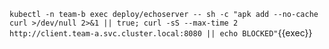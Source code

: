 `kubectl -n team-b exec deploy/echoserver -- sh -c "apk add --no-cache curl >/dev/null 2>&1 || true; curl -sS --max-time 2 http://client.team-a.svc.cluster.local:8080 || echo BLOCKED"`{{exec}}
